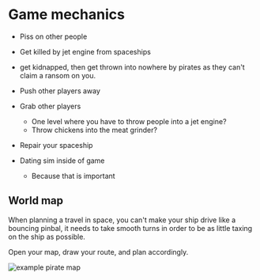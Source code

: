 # Game mechanics

- Piss on other people
- Get killed by jet engine from spaceships
- get kidnapped, then get thrown into nowhere by pirates as they can't claim a ransom on you.
- Push other players away
- Grab other players
    - One level where you have to throw people into a jet engine?
    - Throw chickens into the meat grinder?
- Repair your spaceship

- Dating sim inside of game
    - Because that is important

## World map

When planning a travel in space, you can't make your ship drive like a bouncing pinbal, it needs to take smooth turns in order to be as little taxing on the ship as possible.

Open your map, draw your route, and plan accordingly.

![example pirate map](https://i.imgur.com/VAzuuJQ.png)
